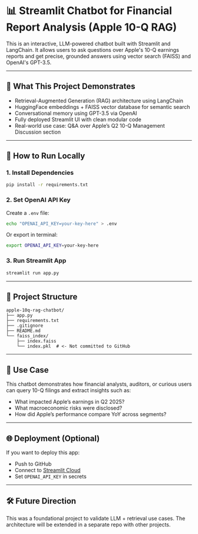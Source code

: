 # 📊 Streamlit Chatbot for Financial Report Analysis (Apple 10-Q RAG)

This is an interactive, LLM-powered chatbot built with Streamlit and LangChain. It allows users to ask questions over Apple's 10-Q earnings reports and get precise, grounded answers using vector search (FAISS) and OpenAI's GPT-3.5.

---

## 🔧 What This Project Demonstrates

- Retrieval-Augmented Generation (RAG) architecture using LangChain
- HuggingFace embeddings + FAISS vector database for semantic search
- Conversational memory using GPT-3.5 via OpenAI
- Fully deployed Streamlit UI with clean modular code
- Real-world use case: Q&A over Apple’s Q2 10-Q Management Discussion section

---

## 🚀 How to Run Locally

### 1. Install Dependencies

```bash
pip install -r requirements.txt
```

### 2. Set OpenAI API Key

Create a `.env` file:

```bash
echo "OPENAI_API_KEY=your-key-here" > .env
```

Or export in terminal:

```bash
export OPENAI_API_KEY=your-key-here
```

### 3. Run Streamlit App

```bash
streamlit run app.py
```

---

## 📁 Project Structure

```
apple-10q-rag-chatbot/
├── app.py
├── requirements.txt
├── .gitignore
├── README.md
└── faiss_index/
    ├── index.faiss
    └── index.pkl  # <- Not committed to GitHub
```

---

## 📌 Use Case

This chatbot demonstrates how financial analysts, auditors, or curious users can query 10-Q filings and extract insights such as:

- What impacted Apple’s earnings in Q2 2025?
- What macroeconomic risks were disclosed?
- How did Apple’s performance compare YoY across segments?

---

## 🌐 Deployment (Optional)

If you want to deploy this app:
- Push to GitHub
- Connect to [Streamlit Cloud](https://streamlit.io/cloud)
- Set `OPENAI_API_KEY` in secrets

---

## 🛠️ Future Direction

This was a foundational project to validate LLM + retrieval use cases. The architecture will be extended in a separate repo with other projects.
